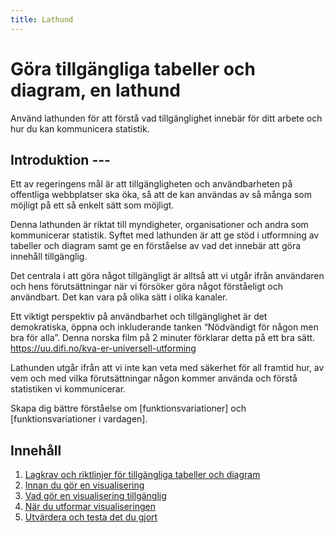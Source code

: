 ```yaml
---
title: Lathund
---
```

# Göra tillgängliga tabeller och diagram, en lathund

Använd lathunden för att förstå vad tillgänglighet innebär för ditt arbete och hur du kan kommunicera statistik.

## Introduktion ---

Ett av regeringens mål är att tillgängligheten och användbarheten på offentliga webbplatser ska öka, så att de kan användas av så många som möjligt på ett så enkelt sätt som möjligt.

Denna lathunden är riktat till myndigheter, organisationer och andra som kommunicerar statistik. Syftet med lathunden är att ge stöd i utformning av tabeller och diagram samt ge en förståelse av vad det innebär att göra innehåll tillgänglig. 

Det centrala i att göra något tillgängligt är alltså att vi utgår ifrån användaren och hens förutsättningar när vi försöker göra något förståeligt och användbart. Det kan vara på olika sätt i olika kanaler.

Ett viktigt perspektiv på användbarhet och tillgänglighet är det demokratiska, öppna och inkluderande tanken “Nödvändigt för någon men bra för alla”.
Denna norska film på 2 minuter förklarar detta på ett bra sätt. https://uu.difi.no/kva-er-universell-utforming

Lathunden utgår ifrån att vi inte kan veta med säkerhet för all framtid hur, av vem och med vilka förutsättningar någon kommer använda och förstå statistiken vi kommunicerar.

Skapa dig bättre förståelse om \[funktionsvariationer] och \[funktionsvariationer i vardagen].

## Innehåll

1. [Lagkrav och riktlinjer för tillgängliga tabeller och diagram](<>)
2. [Innan du gör en visualisering](<>)
3. [Vad gör en visualisering tillgänglig](<>)
4. [När du utformar visualiseringen](<>)
5. [Utvärdera och testa det du gjort](<>)